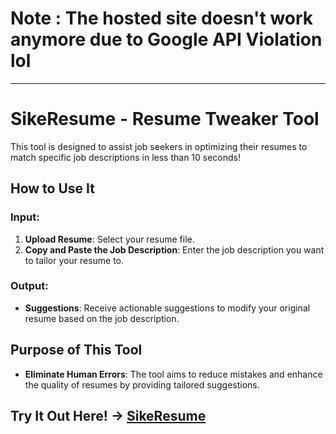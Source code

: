 # Note : The hosted site doesn't work anymore due to Google API Violation lol


---------------------------------------------------------------------------------------------------------------------------------------------
# SikeResume - Resume Tweaker Tool

This tool is designed to assist job seekers in optimizing their resumes to match specific job descriptions in less than 10 seconds!

## How to Use It

### Input:
1. **Upload Resume**: Select your resume file.
2. **Copy and Paste the Job Description**: Enter the job description you want to tailor your resume to.

### Output:
- **Suggestions**: Receive actionable suggestions to modify your original resume based on the job description.

## Purpose of This Tool
- **Eliminate Human Errors**: The tool aims to reduce mistakes and enhance the quality of resumes by providing tailored suggestions.

## Try It Out Here! -> [SikeResume](https://sikeresume.streamlit.app/)
